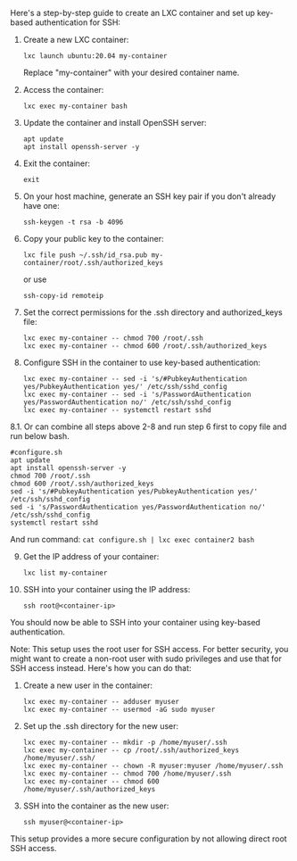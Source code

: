 Here's a step-by-step guide to create an LXC container and set up key-based authentication for SSH:

1. Create a new LXC container:
   ```
   lxc launch ubuntu:20.04 my-container
   ```
   Replace "my-container" with your desired container name.

2. Access the container:
   ```
   lxc exec my-container bash
   ```

3. Update the container and install OpenSSH server:
   ```
   apt update
   apt install openssh-server -y
   ```

4. Exit the container:
   ```
   exit
   ```

5. On your host machine, generate an SSH key pair if you don't already have one:
   ```
   ssh-keygen -t rsa -b 4096
   ```

6. Copy your public key to the container:
   ```
   lxc file push ~/.ssh/id_rsa.pub my-container/root/.ssh/authorized_keys
   ```
   or use
   ```
   ssh-copy-id remoteip
   ```

8. Set the correct permissions for the .ssh directory and authorized_keys file:
   ```
   lxc exec my-container -- chmod 700 /root/.ssh
   lxc exec my-container -- chmod 600 /root/.ssh/authorized_keys
   ```

9. Configure SSH in the container to use key-based authentication:
   ```
   lxc exec my-container -- sed -i 's/#PubkeyAuthentication yes/PubkeyAuthentication yes/' /etc/ssh/sshd_config
   lxc exec my-container -- sed -i 's/PasswordAuthentication yes/PasswordAuthentication no/' /etc/ssh/sshd_config
   lxc exec my-container -- systemctl restart sshd
   ```

8.1. Or can combine all steps above 2-8 and run step 6 first to copy file and run below bash.
   ```
   #configure.sh
   apt update
   apt install openssh-server -y
   chmod 700 /root/.ssh
   chmod 600 /root/.ssh/authorized_keys
   sed -i 's/#PubkeyAuthentication yes/PubkeyAuthentication yes/' /etc/ssh/sshd_config
   sed -i 's/PasswordAuthentication yes/PasswordAuthentication no/' /etc/ssh/sshd_config
   systemctl restart sshd
   ```
   And run command: ```cat configure.sh | lxc exec container2 bash```
   

9. Get the IP address of your container:
   ```
   lxc list my-container
   ```

10. SSH into your container using the IP address:
    ```
    ssh root@<container-ip>
    ```

You should now be able to SSH into your container using key-based authentication.

Note: This setup uses the root user for SSH access. For better security, you might want to create a non-root user with sudo privileges and use that for SSH access instead. Here's how you can do that:

1. Create a new user in the container:
   ```
   lxc exec my-container -- adduser myuser
   lxc exec my-container -- usermod -aG sudo myuser
   ```

2. Set up the .ssh directory for the new user:
   ```
   lxc exec my-container -- mkdir -p /home/myuser/.ssh
   lxc exec my-container -- cp /root/.ssh/authorized_keys /home/myuser/.ssh/
   lxc exec my-container -- chown -R myuser:myuser /home/myuser/.ssh
   lxc exec my-container -- chmod 700 /home/myuser/.ssh
   lxc exec my-container -- chmod 600 /home/myuser/.ssh/authorized_keys
   ```

3. SSH into the container as the new user:
   ```
   ssh myuser@<container-ip>
   ```

This setup provides a more secure configuration by not allowing direct root SSH access.

